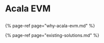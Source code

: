 # Acala EVM

## 

{% page-ref page="why-acala-evm.md" %}

{% page-ref page="existing-solutions.md" %}



